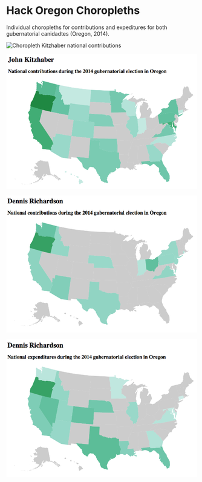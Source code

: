 Hack Oregon Choropleths
=========

Individual choropleths for contributions and expeditures for both gubernatorial canidadtes (Oregon, 2014).


![Choropleth Kitzhaber national contributions](images/JohnCoExp.jpg)


![Choropleth Kitzhaber national expenditures](images/JohnCon.jpg)


![Choropleth Richardson national contributions](images/DennisCon.jpg)


![Choropleth Richardson national expenditures](images/DennisExp.jpg)
